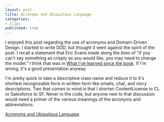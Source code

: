 ```yaml
---
layout: post
title: Acronyms and Ubiquitous Language
categories:
- Clips
published: true
---
```

I enjoyed this post regarding the use of acronyms and Domain-Driven Design. I started to write DDD, but thought it went against the spirit of the post. I recall a statement that Eric Evans made along the lines of "if you can't say something as crisply as you would like, you may need to change the model." I think that was in <a href="http://domaindrivendesign.org/library/evans_2009_1">What I've learned since the book</a>. If I'm wrong, it's a good presentation anyway.

I'm pretty quick to take a descriptive class name and reduce it to it's shortest recognizable form in written form like emails, chat, and story descriptions. Two that comes to mind is that I shorten ContentLicense to CL or Salesforce to SF. Never in the code, but anyone new to that discussion would need a primer of the various meanings of the acronyms and abbreviations.

<a href="http://lostechies.com/derekgreer/2011/12/11/acronyms-and-ubiquitous-language">Acronyms and Ubiquitous Language</a>
